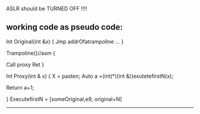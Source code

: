 ASLR should be TURNED OFF !!!!

working code as pseudo code:
-----------------------------------------------------------------


Int Original(int &x)
{
Jmp addrOfatrampoline
...
}

Trampoline()//asm
{

Call proxy
Ret
}

Int Proxy(int & x)
{
X = pasten;
Auto a =(int(*)(int &))exutetefirstN(x);


Return a+1;

}
ExecutefirstN = [someOriginal,e9, original+N]

---------------------------------------------------------------------
